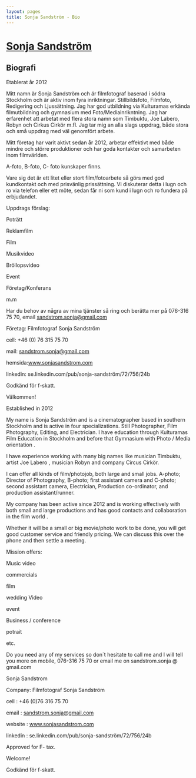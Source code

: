 ```yaml
---
layout: pages
title: Sonja Sandström - Bio
---
```


# [Sonja Sandström](../)

## Biografi

Etablerat år 2012 

Mitt namn är Sonja Sandström och är filmfotograf baserad i södra Stockholm och är aktiv 
inom fyra inriktningar. Stillbildsfoto, Filmfoto, Redigering och Ljussättning. Jag 
har god utbildning via Kulturamas erkända filmutbildning och gymnasium med 
Foto/Mediainrikntning. Jag har erfarenhet att arbetat med flera stora namn som Timbuktu, Joe 
Labero, Robyn och Cirkus Cirkör m.fl. Jag tar mig an alla slags uppdrag, både stora och små 
uppdrag med väl genomfört arbete.

Mitt företag har varit aktivt sedan år 2012, arbetar effektivt med både mindre och 
större produktioner och har goda kontakter och samarbeten inom filmvärlden. 

A-foto, B-foto, C- foto kunskaper finns.

Vare sig det är ett litet eller stort film/fotoarbete så görs med god kundkontakt och med 
prisvänlig prissättning. Vi diskuterar detta i lugn och ro via telefon eller ett möte, sedan får ni 
som kund i lugn och ro fundera på erbjudandet.

Uppdrags förslag:

Poträtt

Reklamfilm 

Film 

Musikvideo

Bröllopsvideo

Event

Företag/Konferans

m.m

Har du behov av några av mina tjänster så ring och berätta mer på 076-316 75 70, 
email sandstrom.sonja@gmail.com

Företag: Filmfotograf Sonja Sandström

cell: +46 (0) 76 315 75 70

mail: sandstrom.sonja@gmail.com

hemsida:www.sonjasandstrom.com 

linkedin: se.linkedin.com/pub/sonja-sandström/72/756/24b

Godkänd för f-skatt.

 Välkommen!



Established in 2012

My name is Sonja Sandström and is a cinematographer based in southern Stockholm and is 
active in four specializations. Still Photographer, Film Photography, Editing, and Electrician.
I have education through Kulturamas Film Education in Stockholm and before that Gymnasium with 
Photo / Media orientation . 

I have experience working with many big names like musician Timbuktu, artist Joe Labero ,
musician Robyn and company Circus Cirkör.

I can offer all kinds of film/photojob, both large and small jobs. A-photo; Director of 
Photography, B-photo; first assistant camera and C-photo; second assistant camera,
Electrician, Production co-ordinator, and production assistant/runner.

My company has been active since 2012 and is working effectively with both
small and large productions and has good contacts and collaboration in the film world .

Whether it will be a small or big movie/photo work to be done, you will get good customer 
service and friendly pricing. We can discuss this over the phone and then settle a meeting.

Mission offers:

Music video

commercials

film

wedding Video

event

Business / conference

potrait

etc.

Do you need any of my services so don´t hesitate to call me and I will tell you more on 
mobile, 076-316 75 70 or email me on sandstrom.sonja @ gmail.com

Sonja Sandstrom

Company: Filmfotograf Sonja Sandström

cell : +46 (0)76 316 75 70

email : sandstrom.sonja@gmail.com

website : www.sonjasandstrom.com

linkedin : se.linkedin.com/pub/sonja-sandström/72/756/24b

Approved for F- tax.

 Welcome!  


Godkänd för f-skatt.
